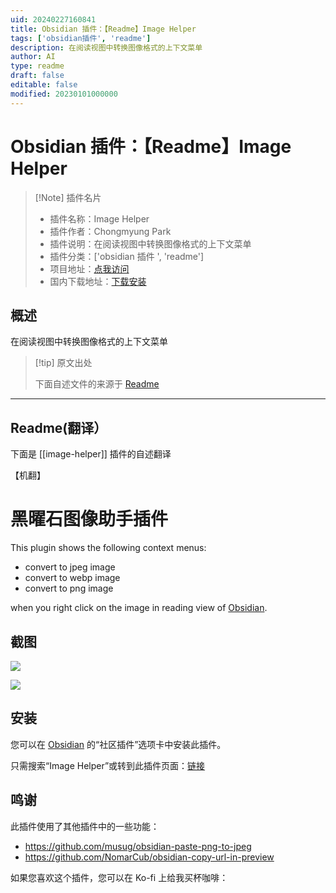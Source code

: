 ```yaml
---
uid: 20240227160841
title: Obsidian 插件：【Readme】Image Helper
tags: ['obsidian插件', 'readme']
description: 在阅读视图中转换图像格式的上下文菜单
author: AI
type: readme
draft: false
editable: false
modified: 20230101000000
---
```


# Obsidian 插件：【Readme】Image Helper

> [!Note] 插件名片
> - 插件名称：Image Helper
> - 插件作者：Chongmyung Park
> - 插件说明：在阅读视图中转换图像格式的上下文菜单
> - 插件分类：['obsidian 插件 ', 'readme']
> - 项目地址：[点我访问](https://github.com/byfun/obsidian-image-helper)
> - 国内下载地址：[下载安装](https://pkmer.cn/products/plugin/pluginMarket/?image-helper)

## 概述

在阅读视图中转换图像格式的上下文菜单

> [!tip] 原文出处
>
>下面自述文件的来源于 [Readme](https://ghproxy.net/https://raw.githubusercontent.com/byfun/obsidian-image-helper/main/README.md)

---

## Readme(翻译）

下面是 [[image-helper]] 插件的自述翻译

【机翻】

# 黑曜石图像助手插件

This plugin shows the following context menus:

- convert to jpeg image
- convert to webp image
- convert to png image

when you right click on the image in reading view of [Obsidian](https://obsidian.md/).

## 截图

![](https://cdn.pkmer.cn/covers/image-helper_2_0.jpeg!pkmer)

![](https://cdn.pkmer.cn/covers/image-helper_2_1.jpeg!pkmer)

## 安装

您可以在 [Obsidian](https://obsidian.md/) 的“社区插件”选项卡中安装此插件。

只需搜索“Image Helper”或转到此插件页面：[链接](https://obsidian.md/plugins?id=image-helper)

## 鸣谢

此插件使用了其他插件中的一些功能：

- <https://github.com/musug/obsidian-paste-png-to-jpeg>
- <https://github.com/NomarCub/obsidian-copy-url-in-preview>

如果您喜欢这个插件，您可以在 Ko-fi 上给我买杯咖啡：<br>
